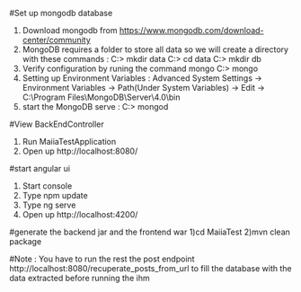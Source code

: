 #Set up mongodb database
1) Download mongodb from https://www.mongodb.com/download-center/community
2) MongoDB requires a folder to store all data so we will create a directory with these commands :
C:\> mkdir data
C:\> cd data
C:\> mkdir db
3) Verify configuration by runing the command mongo 
C:\> mongo
4) Setting up Environment Variables :
Advanced System Settings -> Environment Variables -> Path(Under System Variables) -> Edit -> C:\Program Files\MongoDB\Server\4.0\bin
5) start the MongoDB serve :
C:\> mongod 

#View BackEndController
1) Run MaiiaTestApplication
2) Open up http://localhost:8080/

#start angular ui
1) Start console
2) Type npm update
3) Type ng serve
2) Open up http://localhost:4200/

#generate the backend jar and the frontend war
1)cd MaiiaTest
2)mvn clean package

#Note : 
You have to run the rest the post endpoint http://localhost:8080/recuperate_posts_from_url to fill the database with the data extracted before running the ihm

